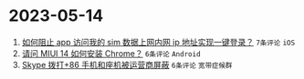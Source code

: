 # 2023-05-14

1. [如何阻止 app 访问我的 sim 数据上网内网 ip 地址实现一键登录？](https://www.v2ex.com/t/939831) `7条评论` `iOS`
1. [请问 MIUI 14 如何安装 Chrome？](https://www.v2ex.com/t/939836) `6条评论` `Android`
1. [Skype 拨打+86 手机和座机被运营商屏蔽](https://www.v2ex.com/t/939832) `6条评论` `宽带症候群`
